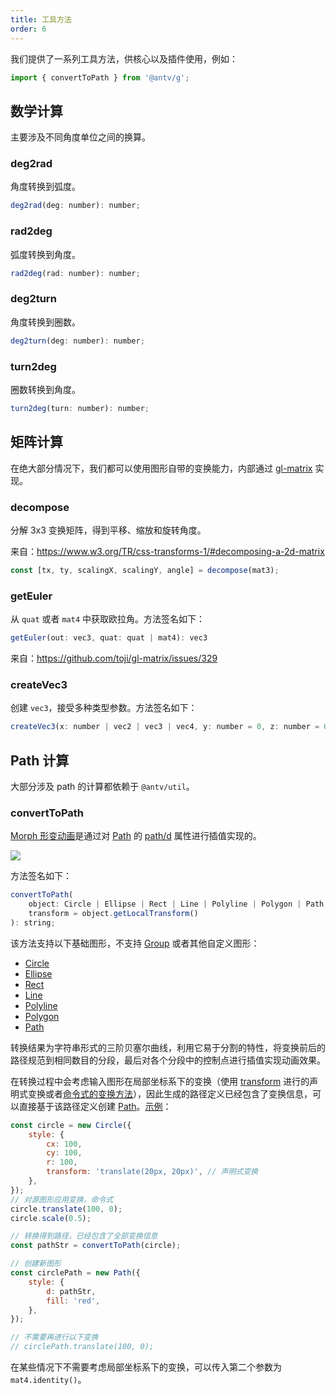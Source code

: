 ```yaml
---
title: 工具方法
order: 6
---
```


我们提供了一系列工具方法，供核心以及插件使用，例如：

```js
import { convertToPath } from '@antv/g';
```

## 数学计算

主要涉及不同角度单位之间的换算。

### deg2rad

角度转换到弧度。

```js
deg2rad(deg: number): number;
```

### rad2deg

弧度转换到角度。

```js
rad2deg(rad: number): number;
```

### deg2turn

角度转换到圈数。

```js
deg2turn(deg: number): number;
```

### turn2deg

圈数转换到角度。

```js
turn2deg(turn: number): number;
```

## 矩阵计算

在绝大部分情况下，我们都可以使用图形自带的变换能力，内部通过 [gl-matrix](https://github.com/toji/gl-matrix) 实现。

### decompose

分解 3x3 变换矩阵，得到平移、缩放和旋转角度。

来自：https://www.w3.org/TR/css-transforms-1/#decomposing-a-2d-matrix

```js
const [tx, ty, scalingX, scalingY, angle] = decompose(mat3);
```

### getEuler

从 `quat` 或者 `mat4` 中获取欧拉角。方法签名如下：

```js
getEuler(out: vec3, quat: quat | mat4): vec3
```

来自：https://github.com/toji/gl-matrix/issues/329

### createVec3

创建 `vec3`，接受多种类型参数。方法签名如下：

```js
createVec3(x: number | vec2 | vec3 | vec4, y: number = 0, z: number = 0): vec3;
```

## Path 计算

大部分涉及 path 的计算都依赖于 `@antv/util`。

### convertToPath

[Morph 形变动画](/zh/api/animation/waapi#形变动画)是通过对 [Path](/zh/api/basic/path) 的 [path/d](/zh/api/basic/path#d) 属性进行插值实现的。

<img src="https://gw.alipayobjects.com/mdn/rms_6ae20b/afts/img/A*qCHaTJUg_aEAAAAAAAAAAAAAARQnAQ">

方法签名如下：

```js
convertToPath(
    object: Circle | Ellipse | Rect | Line | Polyline | Polygon | Path,
    transform = object.getLocalTransform()
): string;
```

该方法支持以下基础图形，不支持 [Group](/zh/api/basic/group) 或者其他自定义图形：

-   [Circle](/zh/api/basic/circle)
-   [Ellipse](/zh/api/basic/ellipse)
-   [Rect](/zh/api/basic/rect)
-   [Line](/zh/api/basic/line)
-   [Polyline](/zh/api/basic/polyline)
-   [Polygon](/zh/api/basic/polygon)
-   [Path](/zh/api/basic/path)

转换结果为字符串形式的三阶贝塞尔曲线，利用它易于分割的特性，将变换前后的路径规范到相同数目的分段，最后对各个分段中的控制点进行插值实现动画效果。

在转换过程中会考虑输入图形在局部坐标系下的变换（使用 [transform](/zh/api/basic/display-object#transform) 进行的声明式变换或者[命令式的变换方法](/zh/api/basic/display-object#变换操作)），因此生成的路径定义已经包含了变换信息，可以直接基于该路径定义创建 [Path](/zh/api/basic/path)。[示例](/zh/examples/animation#convert-to-path)：

```js
const circle = new Circle({
    style: {
        cx: 100,
        cy: 100,
        r: 100,
        transform: 'translate(20px, 20px)', // 声明式变换
    },
});
// 对源图形应用变换，命令式
circle.translate(100, 0);
circle.scale(0.5);

// 转换得到路径，已经包含了全部变换信息
const pathStr = convertToPath(circle);

// 创建新图形
const circlePath = new Path({
    style: {
        d: pathStr,
        fill: 'red',
    },
});

// 不需要再进行以下变换
// circlePath.translate(100, 0);
```

在某些情况下不需要考虑局部坐标系下的变换，可以传入第二个参数为 `mat4.identity()`。
